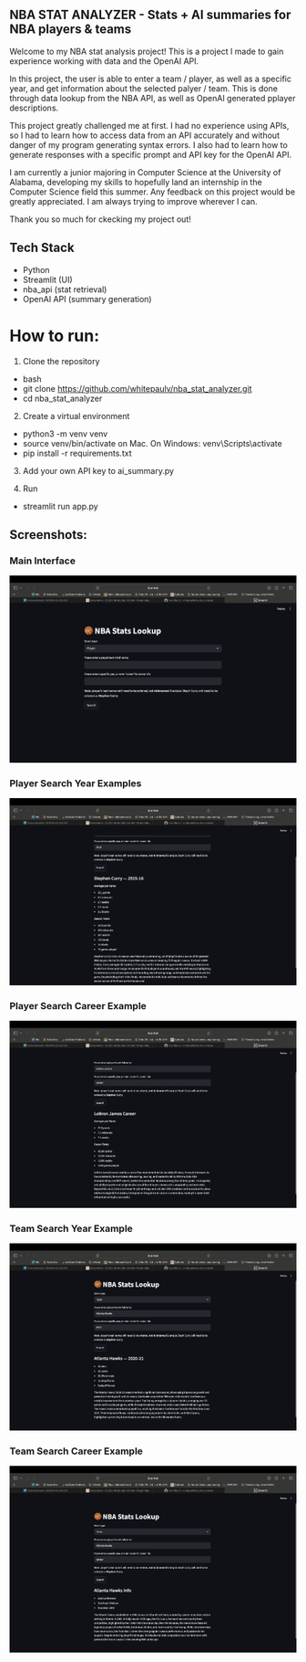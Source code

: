 ## NBA STAT ANALYZER - Stats + AI summaries for NBA players & teams

Welcome to my NBA stat analysis project! This is a project I made to gain experience working with data and the OpenAI API.

In this project, the user is able to enter a team / player, as well as a specific year, and get information about the selected
palyer / team. This is done through data lookup from the NBA API, as well as OpenAI generated pplayer descriptions.

This project greatly challenged me at first. I had no experience using APIs, so I had to learn how to access data from an API
accurately and without danger of my program generating syntax errors. I also had to learn how to generate responses with a specific
prompt and API key for the OpenAI API.

I am currently a junior majoring in Computer Science at the University of Alabama, developing my skills to hopefully land an
internship in the Computer Science field this summer. Any feedback on this project would be greatly appreciated. I am always
trying to improve wherever I can.

Thank you so much for ckecking my project out!

## Tech Stack  
- Python  
- Streamlit (UI)  
- nba_api (stat retrieval)  
- OpenAI API (summary generation) 

# How to run:
1. Clone the repository  
- bash
- git clone https://github.com/whitepaulv/nba_stat_analyzer.git
- cd nba_stat_analyzer

2. Create a virtual environment
- python3 -m venv venv
- source venv/bin/activate on Mac. On Windows: venv\Scripts\activate
- pip install -r requirements.txt

3. Add your own API key to ai_summary.py

4. Run
- streamlit run app.py

## Screenshots:
### Main Interface
![Main Interface](images/ss2.PNG)

### Player Search Year Examples
![Player Search](images/ss1.PNG)

### Player Search Career Example
![Team Summary](images/ss5.PNG)

### Team Search Year Example
![AI Summary](images/ss3.PNG)

### Team Search Career Example
![AI Summary](images/ss4.PNG)

